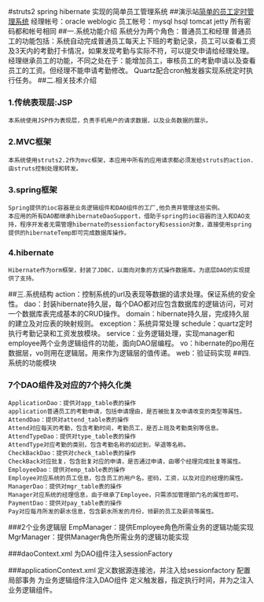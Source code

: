 #struts2 spring hibernate 实现的简单员工管理系统
##演示站[简单的员工定时管理系统](http://java.licyun.com/hrSystem/)
    经理帐号：oracle weblogic
    员工帐号：mysql hsql tomcat jetty
    所有密码都和帐号相同
##一.系统功能介绍
    系统分为两个角色：普通员工和经理
    普通员工的功能包括：系统自动完成普通员工每天上下班的考勤记录，员工可以查看工资及3天内的考勤打卡情况，如果发现考勤与实际不符，可以提交申请给经理处理。
    经理继承员工的功能，不同之处在于：能增加员工，审核员工的考勤申请以及查看员工的工资。但经理不能申请考勤修改。
    Quartz配合cron触发器实现系统定时执行任务。
##二.相关技术介绍
###  1.传统表现层:JSP
    本系统使用JSP作为表现层，负责手机用户的请求数据，以及业务数据的展示。
###  2.MVC框架
    本系统使用struts2.2作为mvc框架，本应用中所有的应用请求都必须发给struts的action.由struts控制处理和转发。
###  3.spring框架
    Spring提供的ioc容器是业务逻辑组件和DAO组件的工厂,他负责并管理这些实例。
    本应用的所有DAO都继承hibernateDaoSupport，借助于spring的ioc容器的注入和DAO支持，程序开发者无需管理hibernate的sessionfactory和session对象，直接使用spring提供的hibernateTemp即可完成数据库操作。
###  4.hibernate
    Hibernate作为orm框架，封装了JDBC，以面向对象的方式操作数据库。为底层DAO的实现提供了支持。
##三.系统结构
    action：控制系统的url及表现等数据的请求处理。保证系统的安全性。
    dao：封装hibernate持久层，每个DAO都对应包含数据库的逻辑访问，可对一个数据库表完成基本的CRUD操作。
    domain：hibernate持久层，完成持久层的建立及对应表的映射规则。
    exception：系统异常处理
    schedule：quartz定时执行考勤记录和工资发放模块。
    service：业务逻辑处理，实现manager和employee两个业务逻辑组件的功能，面向DAO层编程。
    vo：hibernate的po用在数据层，vo则用在逻辑层。用来作为逻辑层的值传递。
    web：验证码实现
##四.系统的功能模块
###  7个DAO组件及对应的7个持久化类
    ApplicationDao：提供对app_table表的操作
    application普通员工的考勤申请，包括申请理由，是否被批复及申请改变的类型等属性。
    AttendDao：提供对attend_table表的操作
    Attend对应每天的考勤，包含考勤时间，考勤员工，是否上班及考勤类别等信息。
    AttendTypeDao：提供对type_table表的操作
    AttendType对应考勤的类别，包含考勤名称的如迟到，早退等名称。
    CheckBackDao：提供对check_table表的操作
    CheckBack对应批复，包含批复对应的申请，是否通过申请，由哪个经理完成批复等属性。
    EmployeeDao：提供对emp_table表的操作
    Employee对应系统的员工信息，包含员工的用户名，密码，工资，以及对应的经理的属性。
    ManagerDao：提供对mgr_table表的操作
    Manager对应系统的经理信息，由于继承了Employee，只需添加管理部门名的属性即可。
    PaymentDao：提供对pay_table表的操作
    Pay对应每月所发的薪水信息，包含薪水所发的月份，领薪的员工及薪资等属性。
    
###2个业务逻辑层
    EmpManager：提供Employee角色所需业务的逻辑功能实现
    MgrManager：提供Manager角色所需业务的逻辑功能实现
    
###daoContext.xml
    为DAO组件注入sessionFactory

###applicationContext.xml
    定义数据源连接池，并注入给sessionfactory
    配置局部事务
    为业务逻辑组件注入DAO组件
    定义触发器，指定执行时间，并为之注入业务逻辑组件。
